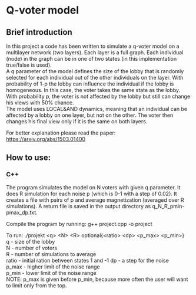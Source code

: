 # Q-voter model

## Brief introduction
In this project a code has been written to simulate a q-voter model on a multilayer network (two layers). Each layer is a full graph. Each individual (node) in the graph can be in one of two states (in this implementation true/false is used).\
A q parameter of the model defines the size of the lobby that is randomly selected for each individual out of the other individuals on the layer. With probability of 1-p the lobby can influence the individual if the lobby is homogeneous. In this case, the voter takes the same state as the lobby. With probability p, the voter is not affected by the lobby but still can change his views with 50% chance.\
The model uses LOCAL&AND dynamics, meaning that an individual can be affected by a lobby on one layer, but not on the other. The voter then changes his final view only if it is the same on both layers.

For better explanation please read the paper: https://arxiv.org/abs/1503.01400

## How to use:
### C++
The program simulates the model on N voters with given q parameter. It does R simulation for each noise p (which is 0-1 with a step of 0.02). It creates a file with pairs of p and average magnetization <m> (averaged over R simulations). A return file is saved in the output directory as q_N_R_pmin-pmax_dp.txt.

Compile the program by running: g++ project.cpp -o project

To run: ./projekt \<q\> \<N\> \<R\> optional{\<ratio\> \<dp\> \<p_max\> \<p_min\>}\
q - size of the lobby\
N - number of voters\
R - number of simulations to average\
ratio - initial ration between states 1 and -1
dp - a step for the noise\
p_max - higher limit of the noise range\
p_min - lower limit of the noise range\
NOTE: p_max is given before p_min, because more often the user will want to limit only from the top.
